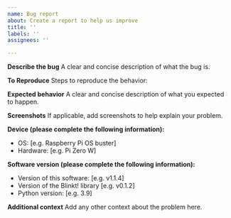 ```yaml
---
name: Bug report
about: Create a report to help us improve
title: ''
labels: ''
assignees: ''

---
```


**Describe the bug**
A clear and concise description of what the bug is.

**To Reproduce**
Steps to reproduce the behavior:

**Expected behavior**
A clear and concise description of what you expected to happen.

**Screenshots**
If applicable, add screenshots to help explain your problem.

**Device (please complete the following information):**
 - OS: [e.g. Raspberry Pi OS buster]
 - Hardware: [e.g. Pi Zero W]

**Software version (please complete the following information):**
 - Version of this software: [e.g. v1.1.4]
 - Version of the Blinkt! library [e.g. v0.1.2]
 - Python version: [e.g. 3.9]

**Additional context**
Add any other context about the problem here.
